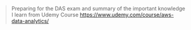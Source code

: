 > Preparing for the DAS exam and summary of the important knowledge I learn from Udemy Course https://www.udemy.com/course/aws-data-analytics/